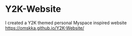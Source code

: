 # Y2K-Website
I created a Y2K themed personal Myspace inspired website <br>
https://omskka.github.io/Y2K-Website/
